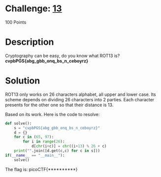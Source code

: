 # Challenge: [13](https://play.picoctf.org/practice/challenge/62)
100 Points
# Description
Cryptography can be easy, do you know what ROT13 is? **cvpbPGS{abg_gbb_onq_bs_n_ceboyrz}**
# Solution
ROT13 only works on 26 characters alphabet, all upper and lower case. Its scheme depends on dividing 26 characters into 2 parties. Each character presents for the other one so that their distance is 13. 

Based on its work. Here is the code to resolve: 

```python
def solve():
    s = "cvpbPGS{abg_gbb_onq_bs_n_ceboyrz}"
    d = {}
    for c in (65, 97):
        for i in range(26):
            d[chr(i+c)] = chr((i+13) % 26 + c)
    print("".join([d.get(c,c) for c in s])) 
if(__name__ == "__main__"):
    solve()
```

The flag is: picoCTF{**********}